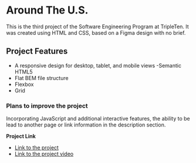 # Around The U.S.

This is the third project of the Software Engineering Program at TripleTen. It was created using HTML and CSS, based on a Figma design with no brief.

## Project Features

- A responsive design for desktop, tablet, and mobile views
  -Semantic HTML5
- Flat BEM file structure
- Flexbox
- Grid

### Plans to improve the project

Incorporating JavaScript and additional interactive features, the ability to be lead to another page or link information in the description section.

**Project Link**

- [Link to the project](https://selissie.github.io/se_project_aroundtheus/)
- [Link to the project video](https://www.loom.com/share/21a3a1d7516347cc9d335b732564238a?sid=0b90e43c-fb33-4b7c-9c76-51fed0109dc1)
